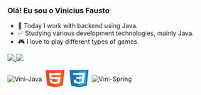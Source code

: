 ### Olá! Eu sou o Vinicius Fausto



- 🔭 Today I work with backend using Java.
- ✅ Studying various development technologies, mainly Java.
- 🎮 I love to play different types of games.

<div>
    <a href="https://github.com/ViniciusFausto">
    <img height="180em" src="https://github-readme-stats.vercel.app/api?username=ViniciusFausto&amp;show_icons=true&amp;theme=dracula&amp;include_all_commits=true&amp;count_private=true" style="max-width: 100%;">
    <img height="180em" src="https://github-readme-stats.vercel.app/api/top-langs/?username=ViniciusFausto&amp;layout=compact&amp;langs_count=7&amp;theme=dracula" style="max-width:  100%;">
    </a>
</div>
 <div style="display: inline-block"><br>
  <img align="center" alt="Vini-Java" height="60" width="70"  src="https://cdn.jsdelivr.net/gh/devicons/devicon/icons/java/java-original-wordmark.svg" />
  <img align="center" alt="Vini-HTML" height="40" width="50" src="https://raw.githubusercontent.com/devicons/devicon/master/icons/html5/html5-original.svg" style="max-width: 100%;">
  <img align="center" alt="Vini-CSS" height="40" width="50" src="https://raw.githubusercontent.com/devicons/devicon/master/icons/css3/css3-original.svg" style="max-width: 100%;">
	<img align="center" alt="Vini-Spring" height="60" width="70" src="https://cdn.jsdelivr.net/gh/devicons/devicon/icons/spring/spring-original-wordmark.svg" />
</div>

##
